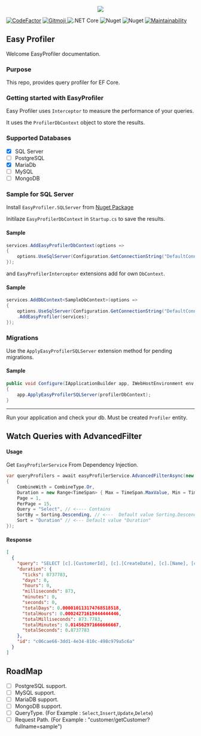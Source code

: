 <p align="center">
  <img src="https://user-images.githubusercontent.com/47147484/97106329-e885f080-16d1-11eb-9278-e266673cdc67.png" />
</p>

[![CodeFactor](https://www.codefactor.io/repository/github/furkandeveloper/easyprofiler/badge)](https://www.codefactor.io/repository/github/furkandeveloper/easyprofiler)
<a href="https://gitmoji.carloscuesta.me">
  <img src="https://img.shields.io/badge/gitmoji-%20😜%20😍-FFDD67.svg?style=flat-square" alt="Gitmoji">
</a>
![.NET Core](https://github.com/furkandeveloper/EasyProfiler/workflows/.NET%20Core/badge.svg?branch=develop)
![Nuget](https://img.shields.io/nuget/dt/EasyProfiler.SQLServer)
![Nuget](https://img.shields.io/nuget/v/EasyProfiler.SQLServer)
[![Maintainability](https://api.codeclimate.com/v1/badges/7da8a3efef94f523f2c1/maintainability)](https://codeclimate.com/github/furkandeveloper/EasyProfiler/maintainability)

## Easy Profiler
Welcome EasyProfiler documentation.

### Purpose
This repo, provides query profiler for EF Core.

### Getting started with EasyProfiler

Easy Profiler uses `Interceptor` to measure the performance of your queries.

It uses the `ProfilerDbContext` object to store the results.

### Supported Databases

* [x] SQL Server
* [ ] PostgreSQL
* [x] MariaDb
* [ ] MySQL
* [ ] MongoDB

### Sample for SQL Server
Install `EasyProfiler.SQLServer` from [Nuget Package](https://www.nuget.org/packages/EasyProfiler.SQLServer/)

Initilaze `EasyProfilerDbContext` in `Startup.cs` to save the results.
#### Sample
```csharp
services.AddEasyProfilerDbContext(options =>
{
    options.UseSqlServer(Configuration.GetConnectionString("DefaultConnection"));
});
```

and `EasyProfilerInterceptor` extensions add for own `DbContext`.

#### Sample
```csharp
services.AddDbContext<SampleDbContext>(options =>
{
    options.UseSqlServer(Configuration.GetConnectionString("DefaultConnection"))
    .AddEasyProfiler(services);
});
```

### Migrations
Use the `ApplyEasyProfilerSQLServer` extension method for pending migrations.

#### Sample

```csharp
public void Configure(IApplicationBuilder app, IWebHostEnvironment env, ProfilerDbContext profilerDbContext)
{
    app.ApplyEasyProfilerSQLServer(profilerDbContext);
}
```

<hr/>

Run your application and check your db. Must be created `Profiler` entity.

## Watch Queries with AdvancedFilter

#### Usage
Get `EasyProfilerService` From Dependency Injection.

```csharp
var queryProfilers = await easyProfilerService.AdvancedFilterAsync(new AdvancedFilterModel()
{
    CombineWith = CombineType.Or,
    Duration = new Range<TimeSpan> { Max = TimeSpan.MaxValue, Min = TimeSpan.MinValue},
    Page = 1,
    PerPage = 15,
    Query = "Select", // <---- Contains
    SortBy = Sorting.Descending, // <---  Default value Sorting.Descending,
    Sort = "Duration" // <--- Default value "Duration"
});
```

#### Response

```json
[
  {
    "query": "SELECT [c].[CustomerId], [c].[CreateDate], [c].[Name], [c].[Surname]\r\nFROM [Customers] AS [c]",
    "duration": {
      "ticks": 8737783,
      "days": 0,
      "hours": 0,
      "milliseconds": 873,
      "minutes": 0,
      "seconds": 0,
      "totalDays": 0.000010113174768518518,
      "totalHours": 0.00024271619444444446,
      "totalMilliseconds": 873.7783,
      "totalMinutes": 0.014562971666666667,
      "totalSeconds": 0.8737783
    },
    "id": "c06cae66-3dd1-4e34-810c-498c979a5c6a"
  }
]
```

## RoadMap

* [ ] PostgreSQL support.
* [ ] MySQL support.
* [ ] MariaDB support.
* [ ] MongoDB support.
* [ ] QueryType. (For Example : `Select`,`Insert`,`Update`,`Delete`)
* [ ] Request Path. (For Example : "customer/getCustomer?fullname=sample")
